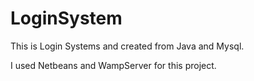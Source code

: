 # LoginSystem 

This is Login Systems and created from Java and Mysql.

I used Netbeans and WampServer for this project.
